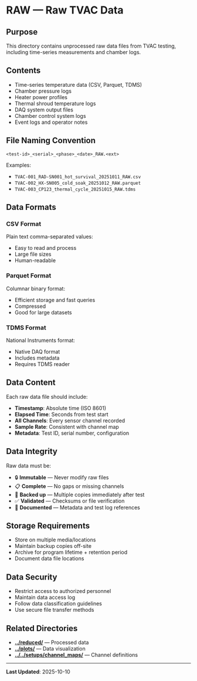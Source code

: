 # RAW — Raw TVAC Data

## Purpose

This directory contains unprocessed raw data files from TVAC testing, including time-series measurements and chamber logs.

## Contents

- Time-series temperature data (CSV, Parquet, TDMS)
- Chamber pressure logs
- Heater power profiles
- Thermal shroud temperature logs
- DAQ system output files
- Chamber control system logs
- Event logs and operator notes

## File Naming Convention

```
<test-id>_<serial>_<phase>_<date>_RAW.<ext>
```

Examples:
- `TVAC-001_RAD-SN001_hot_survival_20251011_RAW.csv`
- `TVAC-002_HX-SN005_cold_soak_20251012_RAW.parquet`
- `TVAC-003_CP123_thermal_cycle_20251015_RAW.tdms`

## Data Formats

### CSV Format
Plain text comma-separated values:
- Easy to read and process
- Large file sizes
- Human-readable

### Parquet Format
Columnar binary format:
- Efficient storage and fast queries
- Compressed
- Good for large datasets

### TDMS Format
National Instruments format:
- Native DAQ format
- Includes metadata
- Requires TDMS reader

## Data Content

Each raw data file should include:
- **Timestamp**: Absolute time (ISO 8601)
- **Elapsed Time**: Seconds from test start
- **All Channels**: Every sensor channel recorded
- **Sample Rate**: Consistent with channel map
- **Metadata**: Test ID, serial number, configuration

## Data Integrity

Raw data must be:
- 🔒 **Immutable** — Never modify raw files
- 📋 **Complete** — No gaps or missing channels
- 🔐 **Backed up** — Multiple copies immediately after test
- ✅ **Validated** — Checksums or file verification
- 📝 **Documented** — Metadata and test log references

## Storage Requirements

- Store on multiple media/locations
- Maintain backup copies off-site
- Archive for program lifetime + retention period
- Document data file locations

## Data Security

- Restrict access to authorized personnel
- Maintain data access log
- Follow data classification guidelines
- Use secure file transfer methods

## Related Directories

- **[../reduced/](../reduced/)** — Processed data
- **[../plots/](../plots/)** — Data visualization
- **[../../setups/channel_maps/](../../setups/channel_maps/)** — Channel definitions

---

**Last Updated**: 2025-10-10
